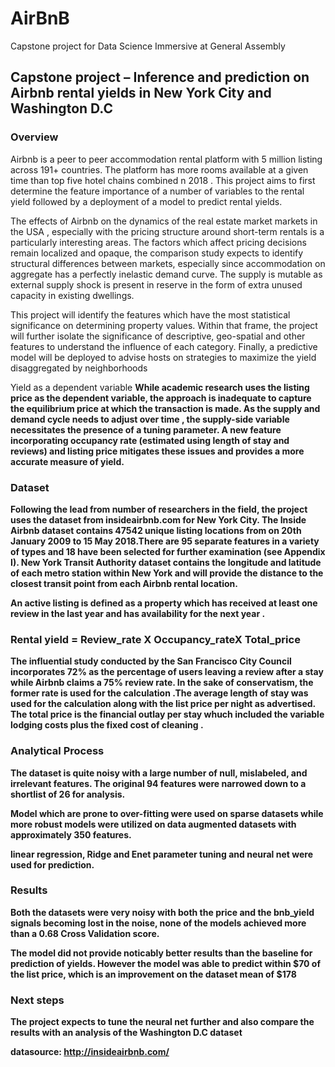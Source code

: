 # AirBnB
Capstone project for Data Science Immersive at General Assembly

## Capstone project – Inference and prediction on  Airbnb rental yields in New York City and Washington D.C 

### Overview ###
Airbnb is a peer to peer accommodation rental platform with 5 million listing across 191+ countries. The platform has more rooms available at a given time than top five hotel chains combined n 2018 . This project aims to first determine the feature importance of a number of variables to the rental yield followed by a deployment of a model to predict rental yields. 

The effects of Airbnb on the dynamics of the real estate market markets in the USA , especially with the pricing structure around short-term rentals is a particularly interesting areas. The factors which affect pricing decisions remain localized and opaque, the comparison study expects to identify structural differences between markets, especially since accommodation on aggregate has a perfectly inelastic demand curve. The supply is mutable as external supply shock is present in reserve in the form of extra unused capacity in existing dwellings.

This project will identify the features which have the most statistical significance on determining property values. Within that frame, the project will further isolate the significance of descriptive, geo-spatial and other features to understand the influence of each category. Finally, a predictive model will be deployed to advise hosts on strategies to maximize the yield disaggregated by neighborhoods

Yield as a dependent variable <b>
While academic research uses the listing price as the dependent variable, the approach is inadequate to capture the equilibrium price at which the transaction is made. As the supply and demand cycle needs to adjust over time , the supply-side variable necessitates the  presence of a tuning parameter. A new feature incorporating occupancy rate (estimated using length of stay and reviews) and listing price mitigates these issues and provides a more accurate measure of yield. 

### Dataset ###
Following the lead from number of researchers in the field, the project uses the dataset from insideairbnb.com for New York City. 
The Inside Airbnb dataset contains 47542 unique listing locations from on 20th January 2009 to 15 May 2018.There are 95 separate features in a variety of types and 18 have been selected for further examination (see Appendix I). New York Transit Authority dataset contains the longitude and latitude of each metro station within New York and will provide the distance to the closest transit point from each Airbnb rental location.

An active listing is defined as a property which has received at least one review in the last year and has availability for the next year . 

### Rental yield = Review_rate X  Occupancy_rateX Total_price ###

The influential study conducted by the San Francisco City Council incorporates 72% as the percentage of users leaving a review after a stay while Airbnb claims a 75% review rate. In the sake of conservatism, the former rate is used for the calculation .The average length of stay was used for the calculation along with the list price per night as advertised. The total price is the financial outlay per stay whuch included the variable lodging costs plus the fixed cost of cleaning . 

### Analytical Process ###
The dataset is quite noisy with a large number of null, mislabeled, and irrelevant features. The original 94 features were narrowed down to a shortlist of 26  for analysis.

Model which are prone to over-fitting were used on sparse datasets while more robust models were utilized on data augmented datasets with approximately 350 features. 

linear regression, Ridge and Enet parameter tuning and neural net were used for prediction.

### Results ###
Both the datasets were very noisy with both the price and the bnb_yield signals becoming lost in the noise, none of the models achieved more than a 0.68 Cross Validation score.

The model did not provide noticably better results than the baseline for prediction of yields. However the model was able to predict within $70 of the list price, which is an improvement on the dataset mean of $178

### Next steps ###

The project expects to tune the neural net further and also compare the results with an analysis of the Washington D.C dataset

datasource: http://insideairbnb.com/






